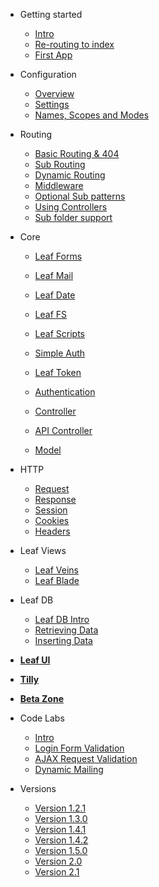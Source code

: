 * Getting started
	* [Intro](2.1-alpha/intro/)
	* [Re-routing to index](2.1-alpha/intro/htaccess.md)
	* [First App](2.1-alpha/intro/first.md)

* Configuration
	* [Overview](2.1-alpha/config/)
	* [Settings](2.1-alpha/config/settings.md)
	* [Names, Scopes and Modes](2.1-alpha/config/nsm.md)

* Routing
	* [Basic Routing & 404](2.1-alpha/routing/)
	* [Sub Routing](2.1-alpha/routing/sub-routing.md)
	* [Dynamic Routing](2.1-alpha/routing/dynamic.md)
	* [Middleware](2.1-alpha/routing/middleware.md)
	* [Optional Sub patterns](2.1-alpha/routing/sub-patterns.md)
	* [Using Controllers](2.1-alpha/routing/controller.md)
	* [Sub folder support](2.1-alpha/routing/sub-folder.md)

* Core
	* [Leaf Forms](2.1-alpha/core/forms.md)
	* [Leaf Mail](2.1-alpha/core/mail.md)
	* [Leaf Date](2.1-alpha/core/date.md)
	* [Leaf FS](2.1-alpha/core/fs.md)
	* [Leaf Scripts](2.1-alpha/core/scripts.md)
	
	* [Simple Auth](2.1-alpha/core/auth.md)
	* [Leaf Token](2.1-alpha/core/token.md)
	* [Authentication](2.1-alpha/core/authentication.md)
	
	* [Controller](2.1-alpha/core/controller.md)
	* [API Controller](2.1-alpha/core/api-controller.md)
	* [Model](2.1-alpha/core/model.md)

* HTTP
	* [Request](2.1-alpha/http/request.md)
	* [Response](2.1-alpha/http/response.md)
	* [Session](2.1-alpha/http/session.md)
	* [Cookies](2.1-alpha/http/cookies.md)
	* [Headers](2.1-alpha/http/headers.md)

* Leaf Views
	* [Leaf Veins](2.1-alpha/views/veins.md)
	* [Leaf Blade](2.1-alpha/views/blade.md)

* Leaf DB
	* [Leaf DB Intro](2.1-alpha/database/)
	* [Retrieving Data](2.1-alpha/database/select)
	* [Inserting Data](2.1-alpha/database/insert)

* [**Leaf UI**](ui/)

* [**Tilly**](tilly/)

* [**Beta Zone**](2.1-alpha/beta-zone/)

* Code Labs
	* [Intro](codelabs/)
	* [Login Form Validation](codelabs/v2.x/form-validation/login/)
	* [AJAX Request Validation](codelabs/v2.x/form-validation/ajax/)
	* [Dynamic Mailing](codelabs/v2.x/mail/dynamic-mail-templating/)
	
* Versions
	* [Version 1.2.1](https://leaf-docs.netlify.com/v1.2.1-alpha/index.html)
	* [Version 1.3.0](https://leaf-docs.netlify.com/v1.3.0/index.html)
	* [Version 1.4.1](https://leaf-docs.netlify.com/v1.4.1/index.html)
	* [Version 1.4.2](https://leaf-docs.netlify.com/v1.4.2/index.html)
	* [Version 1.5.0](https://leaf-docs.netlify.com/v1.5.0/index.html)
	* [Version 2.0](2.0/)
	* [Version 2.1](2.1-alpha/)
